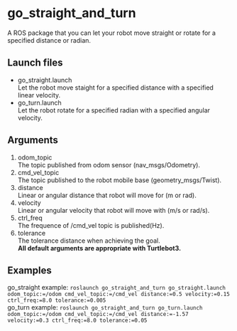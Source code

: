 # go_straight_and_turn  
A ROS package that you can let your robot move straight or rotate for a specified distance or radian.
## Launch files
* go_straight.launch  
Let the robot move staight for a specified distance with a specified linear velocity.
* go_turn.launch  
Let the robot rotate for a specified radian with a specified angular velocity.
## Arguments
1. odom_topic  
The topic published from odom sensor (nav_msgs/Odometry).
2. cmd_vel_topic  
The topic published to the robot mobile base (geometry_msgs/Twist).
3. distance  
Linear or angular distance that robot will move for (m or rad).
4. velocity  
Linear or angular velocity that robot will move with (m/s or rad/s).  
5. ctrl_freq  
The frequence of /cmd_vel topic is published(Hz).  
6. tolerance  
The tolerance distance when achieving the goal.  
__All default arguments are appropriate with Turtlebot3.__  
## Examples
go_straight example: `roslaunch go_straight_and_turn go_straight.launch odom_topic:=/odom cmd_vel_topic:=/cmd_vel distance:=0.5 velocity:=0.15 ctrl_freq:=8.0 tolerance:=0.005`  
go_turn example: `roslaunch go_straight_and_turn go_turn.launch odom_topic:=/odom cmd_vel_topic:=/cmd_vel distance:=-1.57 velocity:=0.3 ctrl_freq:=8.0 tolerance:=0.05`  
